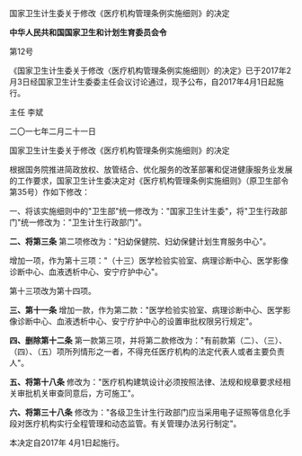 国家卫生计生委关于修改《医疗机构管理条例实施细则》的决定

**中华人民共和国国家卫生和计划生育委员会令**

第12号

《国家卫生计生委关于修改〈医疗机构管理条例实施细则〉的决定》已于2017年2月3日经国家卫生计生委委主任会议讨论通过，现予公布，自2017年4月1日起施行。

主任 李斌

二〇一七年二月二十一日

国家卫生计生委关于修改《医疗机构管理条例实施细则》的决定

根据国务院推进简政放权、放管结合、优化服务的改革部署和促进健康服务业发展的工作要求，国家卫生计生委决定对《医疗机构管理条例实施细则》（原卫生部令第35号）作如下修改：

一、将该实施细则中的"卫生部"统一修改为："国家卫生计生委"，将"卫生行政部门"统一修改为："卫生计生行政部门"。

**二、将第三条** 第二项修改为："妇幼保健院、妇幼保健计划生育服务中心"。

增加一项，作为第十三项："（十三）医学检验实验室、病理诊断中心、医学影像诊断中心、血液透析中心、安宁疗护中心"。

第十三项改为第十四项。

**三、第十一条** 增加一款，作为第二款："医学检验实验室、病理诊断中心、医学影像诊断中心、血液透析中心、安宁疗护中心的设置审批权限另行规定"。

**四、删除第十二条** 第一款第三项，并将第二款修改为："有前款第（二）、（三）、（四）、（五）项所列情形之一者，不得充任医疗机构的法定代表人或者主要负责人"。

**五、将第十八条** 修改为："医疗机构建筑设计必须按照法律、法规和规章要求经相关审批机关审查同意后，方可施工"。

**六、将第三十八条** 修改为："各级卫生计生行政部门应当采用电子证照等信息化手段对医疗机构实行全程管理和动态监管。有关管理办法另行制定"。

本决定自2017年 4月1日起施行。
